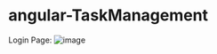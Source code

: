 # angular-TaskManagement

Login Page:
![image](https://github.com/SharadSinha03/angular-TaskManagement/assets/46239933/815ad724-f673-46c5-bee9-81507554f010)
